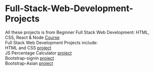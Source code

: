 # Full-Stack-Web-Development-Projects
All these projects is from Beginner Full Stack Web Development: HTML, CSS, React & Node [Course](https://www.udemy.com/course/ultimate-web/?fbclid=IwAR2T5WiiTEKkEA9eIcSohrZaEc-TyKEFYpTC4u0QvcFfEpJJQKKoV4wQ770)<br />
Full Stack Web Development Projects include:<br />
HTML and CSS [project](https://github.com/ShefaaAbed/Full-Stack-Web-Development-Course/tree/main/Building%20our%20first%20CSS%20WEB)<br />
JS Percentage Calculator [project](https://github.com/ShefaaAbed/Full-Stack-Web-Development-Course/tree/main/Percentage%20Calculator)<br />
Bootstrap-signin [project](https://github.com/ShefaaAbed/Full-Stack-Web-Development-Course/tree/main/Bootstrap/sign%20in)<br />
Bootstrap-Asian [project](https://github.com/ShefaaAbed/Full-Stack-Web-Development-Course/tree/main/Bootstrap/sign%20in)<br />

